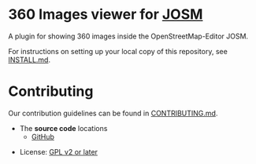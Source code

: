 # 360 Images viewer for [JOSM](https://josm.openstreetmap.de)

A plugin for showing 360 images inside the OpenStreetMap-Editor JOSM.

For instructions on setting up your local copy of this repository, see [INSTALL.md](INSTALL.md).

# Contributing
Our contribution guidelines can be found in [CONTRIBUTING.md](CONTRIBUTING.md).

- The **source code** locations
  - [GitHub](https://github.com/GhostFoxSledgehammer/panoviewer-josm)
  
* License: [GPL v2 or later](./LICENSE)
